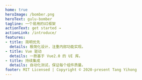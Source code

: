 ```yaml
---
home: true
heroImage: /bomber.png
heroText: gulu-bomber
tagline: 一个易用的UI框架
actionText: get started →
actionLink: /introduce/
features:
- title: 简明优先
  details: 极简化设计，注重内部功能实现。
- title: Vue 驱动
  details: 一款基于 Vue2.0 的 UI 库。
- title: 持续集成
  details: 自动化测试，保证每个组件质量。
footer: MIT Licensed | Copyright © 2020-present Tang Yihong
---
```

